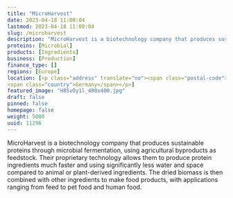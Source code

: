 ```yaml
---
title: "MicroHarvest"
date: 2023-04-18 11:00:04
lastmod: 2023-04-18 11:00:04
slug: /microharvest
description: "MicroHarvest is a biotechnology company that produces sustainable proteins through microbial fermentation, using agricultural byproducts as feedstock. Their proprietary technology allows them to produce protein ingredients much faster and using significantly less water and space compared to animal or plant-derived ingredients. The dried biomass is then combined with other ingredients to make food products, with applications ranging from feed to pet food and human food."
proteins: [Microbial]
products: [Ingredients]
business: [Production]
finance_type: []
regions: [Europe]
location: [<p class="address" translate="no"><span class="postal-code">20459</span> <span class="locality">Hamburg</span><br>
<span class="country">Germany</span></p>]
featured_image: "H8SvOy1l_400x400.jpg"
draft: false
pinned: false
homepage: false
weight: 5000
uuid: 11296
---
```

<p>MicroHarvest is a biotechnology company that produces sustainable proteins through microbial fermentation, using agricultural byproducts as feedstock. Their proprietary technology allows them to produce protein ingredients much faster and using significantly less water and space compared to animal or plant-derived ingredients. The dried biomass is then combined with other ingredients to make food products, with applications ranging from feed to pet food and human food.</p>
